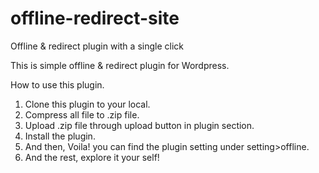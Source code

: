 # offline-redirect-site
Offline &amp; redirect plugin with a single click

This is simple offline & redirect plugin for Wordpress. 

How to use this plugin.

1. Clone this plugin to your local.
2. Compress all file to .zip file.
3. Upload .zip file through upload button in plugin section.
4. Install the plugin.
5. And then, Voila! you can find the plugin setting under setting>offline.
6. And the rest, explore it your self!
